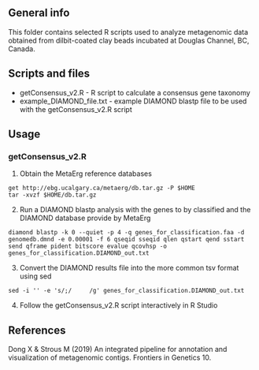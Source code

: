 ## General info
This folder contains selected R scripts used to analyze metagenomic data obtained from dilbit-coated clay beads incubated at Douglas Channel, BC, Canada.
	
## Scripts and files
* getConsensus_v2.R - R script to calculate a consensus gene taxonomy
* example_DIAMOND_file.txt - example DIAMOND blastp file to be used with the getConsensus_v2.R script
	
## Usage
### getConsensus_v2.R
1) Obtain the MetaErg reference databases
```
get http://ebg.ucalgary.ca/metaerg/db.tar.gz -P $HOME
tar -xvzf $HOME/db.tar.gz
```
2) Run a DIAMOND blastp analysis with the genes to by classified and the DIAMOND database provide by MetaErg
```
diamond blastp -k 0 --quiet -p 4 -q genes_for_classification.faa -d genomedb.dmnd -e 0.00001 -f 6 qseqid sseqid qlen qstart qend sstart send qframe pident bitscore evalue qcovhsp -o genes_for_classification.DIAMOND_out.txt
```
3) Convert the DIAMOND results file into the more common tsv format using sed
```
sed -i '' -e 's/;/     /g' genes_for_classification.DIAMOND_out.txt
```
4) Follow the getConsensus_v2.R script interactively in R Studio

## References
Dong X & Strous M (2019) An integrated pipeline for annotation and visualization of metagenomic contigs. Frontiers in Genetics 10.
